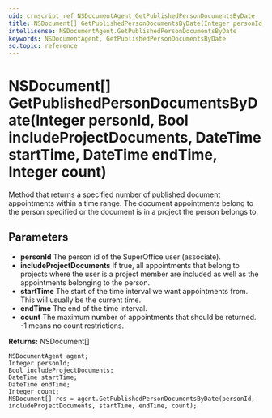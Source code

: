 ```yaml
---
uid: crmscript_ref_NSDocumentAgent_GetPublishedPersonDocumentsByDate
title: NSDocument[] GetPublishedPersonDocumentsByDate(Integer personId, Bool includeProjectDocuments, DateTime startTime, DateTime endTime, Integer count)
intellisense: NSDocumentAgent.GetPublishedPersonDocumentsByDate
keywords: NSDocumentAgent, GetPublishedPersonDocumentsByDate
so.topic: reference
---
```


# NSDocument[] GetPublishedPersonDocumentsByDate(Integer personId, Bool includeProjectDocuments, DateTime startTime, DateTime endTime, Integer count)

Method that returns a specified number of published document appointments within a time range. The document appointments belong to the person specified or the document is in a project the person belongs to.

## Parameters

* **personId** The person id of the SuperOffice user (associate).
* **includeProjectDocuments** If true, all appointments that belong to projects where the user is a project member are included as well as the appointments belonging to the person.
* **startTime** The start of the time interval we want appointments from. This will usually be the current time.
* **endTime** The end of the time interval.
* **count** The maximum number of appointments that should be returned. -1 means no count restrictions.

**Returns:** NSDocument[]

```crmscript
NSDocumentAgent agent;
Integer personId;
Bool includeProjectDocuments;
DateTime startTime;
DateTime endTime;
Integer count;
NSDocument[] res = agent.GetPublishedPersonDocumentsByDate(personId, includeProjectDocuments, startTime, endTime, count);
```


